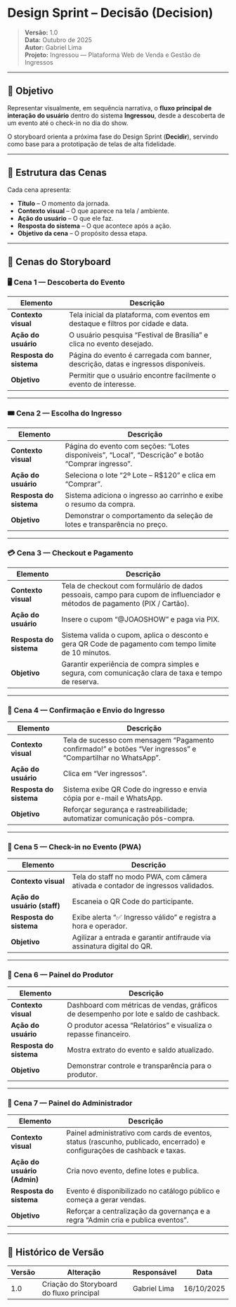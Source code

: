 # Design Sprint – Decisão (Decision)

> **Versão:** 1.0  
> **Data:** Outubro de 2025  
> **Autor:** Gabriel Lima  
> **Projeto:** Ingressou — Plataforma Web de Venda e Gestão de Ingressos

---

## 🎯 Objetivo

Representar visualmente, em sequência narrativa, o **fluxo principal de interação do usuário** dentro do sistema **Ingressou**, desde a descoberta de um evento até o check-in no dia do show.

O storyboard orienta a próxima fase do Design Sprint (**Decidir**), servindo como base para a prototipação de telas de alta fidelidade.

---

## 📑 Estrutura das Cenas

Cada cena apresenta:
- **Título** – O momento da jornada.  
- **Contexto visual** – O que aparece na tela / ambiente.  
- **Ação do usuário** – O que ele faz.  
- **Resposta do sistema** – O que acontece após a ação.  
- **Objetivo da cena** – O propósito dessa etapa.

---

## 🧩 Cenas do Storyboard

### 🖥️ Cena 1 — Descoberta do Evento

| Elemento | Descrição |
|-----------|------------|
| **Contexto visual** | Tela inicial da plataforma, com eventos em destaque e filtros por cidade e data. |
| **Ação do usuário** | O usuário pesquisa “Festival de Brasília” e clica no evento desejado. |
| **Resposta do sistema** | Página do evento é carregada com banner, descrição, datas e ingressos disponíveis. |
| **Objetivo** | Permitir que o usuário encontre facilmente o evento de interesse. |

---

### 🎟️ Cena 2 — Escolha do Ingresso

| Elemento | Descrição |
|-----------|------------|
| **Contexto visual** | Página do evento com seções: “Lotes disponíveis”, “Local”, “Descrição” e botão “Comprar ingresso”. |
| **Ação do usuário** | Seleciona o lote “2º Lote – R$120” e clica em “Comprar”. |
| **Resposta do sistema** | Sistema adiciona o ingresso ao carrinho e exibe o resumo da compra. |
| **Objetivo** | Demonstrar o comportamento da seleção de lotes e transparência no preço. |

---

### 💳 Cena 3 — Checkout e Pagamento

| Elemento | Descrição |
|-----------|------------|
| **Contexto visual** | Tela de checkout com formulário de dados pessoais, campo para cupom de influenciador e métodos de pagamento (PIX / Cartão). |
| **Ação do usuário** | Insere o cupom “@JOAOSHOW” e paga via PIX. |
| **Resposta do sistema** | Sistema valida o cupom, aplica o desconto e gera QR Code de pagamento com tempo limite de 10 minutos. |
| **Objetivo** | Garantir experiência de compra simples e segura, com comunicação clara de taxa e tempo de reserva. |

---

### 📩 Cena 4 — Confirmação e Envio do Ingresso

| Elemento | Descrição |
|-----------|------------|
| **Contexto visual** | Tela de sucesso com mensagem “Pagamento confirmado!” e botões “Ver ingressos” e “Compartilhar no WhatsApp”. |
| **Ação do usuário** | Clica em “Ver ingressos”. |
| **Resposta do sistema** | Sistema exibe QR Code do ingresso e envia cópia por e-mail e WhatsApp. |
| **Objetivo** | Reforçar segurança e rastreabilidade; automatizar comunicação pós-compra. |

---

### 📱 Cena 5 — Check-in no Evento (PWA)

| Elemento | Descrição |
|-----------|------------|
| **Contexto visual** | Tela do staff no modo PWA, com câmera ativada e contador de ingressos validados. |
| **Ação do usuário (staff)** | Escaneia o QR Code do participante. |
| **Resposta do sistema** | Exibe alerta “✅ Ingresso válido” e registra a hora e operador. |
| **Objetivo** | Agilizar a entrada e garantir antifraude via assinatura digital do QR. |

---

### 💼 Cena 6 — Painel do Produtor

| Elemento | Descrição |
|-----------|------------|
| **Contexto visual** | Dashboard com métricas de vendas, gráficos de desempenho por lote e saldo de cashback. |
| **Ação do usuário** | O produtor acessa “Relatórios” e visualiza o repasse financeiro. |
| **Resposta do sistema** | Mostra extrato do evento e saldo atualizado. |
| **Objetivo** | Demonstrar controle e transparência para o produtor. |

---

### 🧮 Cena 7 — Painel do Administrador

| Elemento | Descrição |
|-----------|------------|
| **Contexto visual** | Painel administrativo com cards de eventos, status (rascunho, publicado, encerrado) e configurações de cashback e taxas. |
| **Ação do usuário (Admin)** | Cria novo evento, define lotes e publica. |
| **Resposta do sistema** | Evento é disponibilizado no catálogo público e começa a gerar vendas. |
| **Objetivo** | Reforçar a centralização da governança e a regra “Admin cria e publica eventos”. |

---

## 📘 Histórico de Versão

| Versão | Alteração | Responsável | Data |
| - | - | - | - |
| 1.0 | Criação do Storyboard do fluxo principal | Gabriel Lima | 16/10/2025 |
